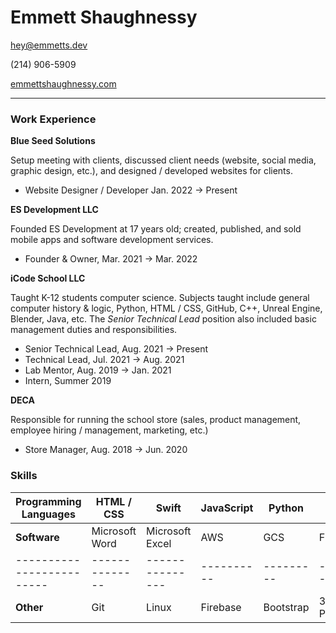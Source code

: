 # Emmett Shaughnessy

hey@emmetts.dev

(214) 906-5909

[emmettshaughnessy.com](http://emmettshaughnessy.com)

----

### Work Experience

**Blue Seed Solutions**

Setup meeting with clients, discussed client needs (website, social media, graphic design, etc.), and designed / developed websites for clients.

- Website Designer / Developer           Jan. 2022 → Present


**ES Development LLC**

Founded ES Development at 17 years old; created, published, and sold mobile apps and software development services.

- Founder & Owner,                       Mar. 2021 → Mar. 2022


**iCode School LLC**

Taught K-12 students computer science. Subjects taught include general computer history & logic, Python, HTML / CSS, GitHub, C++, Unreal Engine, Blender, Java, etc. The *Senior Technical Lead* position also included basic management duties and responsibilities.

- Senior Technical Lead,                 Aug. 2021 → Present
- Technical Lead,                        Jul. 2021 → Aug. 2021
- Lab Mentor,                            Aug. 2019 → Jan. 2021
- Intern,                                Summer 2019


**DECA**

Responsible for running the school store (sales, product management, employee hiring / management, marketing, etc.)

- Store Manager,                              Aug. 2018 → Jun. 2020


### Skills

| **Programming Languages** | HTML / CSS     | Swift           | JavaScript | Python    | Java        |
| ------------------------- | -------------- | --------------- | ---------- | --------- | ----------- |
| **Software**              | Microsoft Word | Microsoft Excel | AWS        | GCS       | Firebase    |
| ------------------------- | -------------- | --------------- | ---------- | --------- | ----------- |
| **Other**                 | Git            | Linux           | Firebase   | Bootstrap | 3D Printing |

